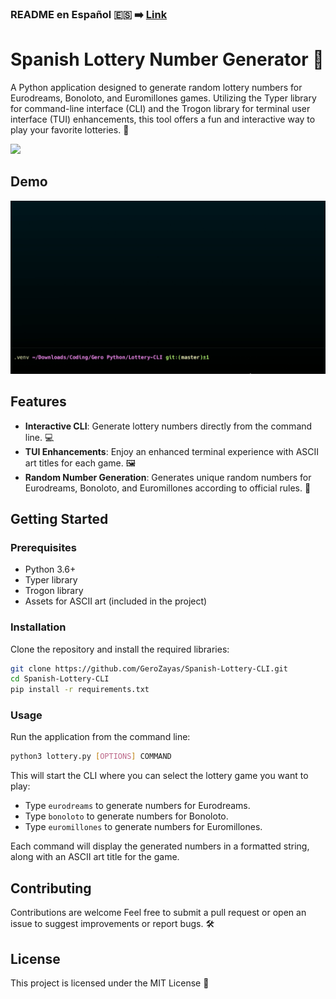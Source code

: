 ### README en Español 🇪🇸 ➡️ [Link](./README-Esp.md)

# Spanish Lottery Number Generator 🎰

A Python application designed to generate random lottery numbers for Eurodreams, Bonoloto, and Euromillones games. Utilizing the Typer library for command-line interface (CLI) and the Trogon library for terminal user interface (TUI) enhancements, this tool offers a fun and interactive way to play your favorite lotteries. 🚀

<img src="./assets/Logo_de_Loterías_y_Apuestas_del_Estado.jpg" width="300">

## Demo

![Usage terminal example gif](/assets/example_term_use.gif)

## Features

- **Interactive CLI**: Generate lottery numbers directly from the command line. 💻
- **TUI Enhancements**: Enjoy an enhanced terminal experience with ASCII art titles for each game. 🖼️
- **Random Number Generation**: Generates unique random numbers for Eurodreams, Bonoloto, and Euromillones according to official rules. 🔢

## Getting Started

### Prerequisites

- Python 3.6+
- Typer library
- Trogon library
- Assets for ASCII art (included in the project)

### Installation

Clone the repository and install the required libraries:

```bash
git clone https://github.com/GeroZayas/Spanish-Lottery-CLI.git
cd Spanish-Lottery-CLI
pip install -r requirements.txt

```

### Usage

Run the application from the command line:

```bash
python3 lottery.py [OPTIONS] COMMAND
```

This will start the CLI where you can select the lottery game you want to play:

- Type `eurodreams` to generate numbers for Eurodreams.
- Type `bonoloto` to generate numbers for Bonoloto.
- Type `euromillones` to generate numbers for Euromillones.

Each command will display the generated numbers in a formatted string, along with an ASCII art title for the game.

## Contributing

Contributions are welcome Feel free to submit a pull request or open an issue to suggest improvements or report bugs. 🛠️

## License

This project is licensed under the MIT License 📝

